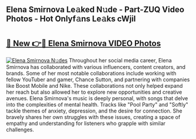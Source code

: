 ## Elena Smirnova Le𝚊ked N𝚞de - Part-ZUQ Video Photos - Hot Onlyf𝚊ns Le𝚊ks cWjiI

# <h2><a href="http://ab35162.deff.icu/?id=Elena+Smirnova">🔗 New 👉🔴 Elena Smirnova VIDEO Photos</a></h2>

[![Elena Smirnova N𝚞des](https://i.imgur.com/rIISA9y.gif)](http://ab35162.deff.icu/?id=Elena+Smirnova)
Throughout her social media career, Elena Smirnova has collaborated with various influencers, content creators, and brands. Some of her most notable collaborations include working with fellow YouTuber and gamer, Chance Sutton, and partnering with companies like Boost Mobile and Nike. These collaborations not only helped expand her reach but also allowed her to explore new opportunities and creative avenues. Elena Smirnova's music is deeply personal, with songs that delve into the complexities of mental health. Tracks like "Pool Party" and "Softly" tackle themes of anxiety, depression, and the desire for connection. She bravely shares her own struggles with these issues, creating a space of empathy and understanding for listeners who grapple with similar challenges.

